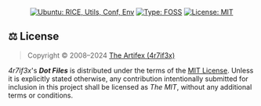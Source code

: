 <p align="center">
    <a href="https://ubuntu.com">
        <img src="https://img.shields.io/badge/Ubuntu-Ready-e95420?logo=ubuntu&style=flat-square" alt="Ubuntu: RICE, Utils, Conf, Env"></a>
    <a href="https://en.wikipedia.org/wiki/Free_and_open-source_software">
        <img src="https://img.shields.io/badge/type-FOSS-3da639?style=flat-square" alt="Type: FOSS"></a>
    <a href="https://github.com/4r7if3x/dotfiles/blob/main/LICENSE.md">
        <img src="https://img.shields.io/badge/license-MIT-a6263a?style=flat-square" alt="License: MIT"></a>
</p>

## ⚖️ License

> Copyright © 2008–2024 [The Artifex (4r7if3x)](https://github.com/4r7if3x)

_4r7if3x_'s **_Dot Files_** is distributed under the terms of the [MIT License](https://github.com/4r7if3x/dotfiles/blob/main/LICENSE.md). Unless it is explicitly stated otherwise, any contribution intentionally submitted for inclusion in this project shall be licensed as _The MIT_, without any additional terms or conditions.
